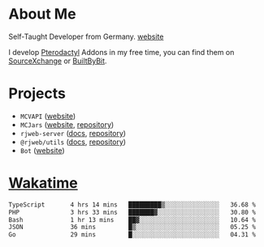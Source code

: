 # About Me

Self-Taught Developer from Germany. [website](https://rjansen.dev)

I develop [Pterodactyl](https://pterodactyl.io) Addons in my free time, you can find
them on [SourceXchange](https://www.sourcexchange.net/teams/356/profile) or [BuiltByBit](https://builtbybit.com/search/3078009).

# Projects

- `MCVAPI` ([website](https://versions.mcjars.app))
- `MCJars` ([website](https://mcjars.app), [repository](https://github.com/0x7d8/mcjar))
- `rjweb-server` ([docs](https://server.rjweb.dev), [repository](https://github.com/0x7d8/NPM_WEB-SERVER))
- `@rjweb/utils` ([docs](https://utils.rjweb.dev), [repository](https://github.com/0x7d8/rjweb-utils))
- `Bot` ([website](https://bot.rjns.dev))

# [Wakatime](https://wakatime.com/@0x7d8)

<!--START_SECTION:waka-->

```txt
TypeScript       4 hrs 14 mins   █████████▒░░░░░░░░░░░░░░░   36.68 %
PHP              3 hrs 33 mins   ███████▓░░░░░░░░░░░░░░░░░   30.80 %
Bash             1 hr 13 mins    ██▓░░░░░░░░░░░░░░░░░░░░░░   10.64 %
JSON             36 mins         █▒░░░░░░░░░░░░░░░░░░░░░░░   05.25 %
Go               29 mins         █░░░░░░░░░░░░░░░░░░░░░░░░   04.31 %
```

<!--END_SECTION:waka-->
